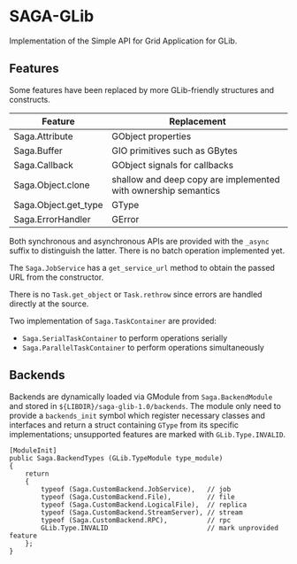 # SAGA-GLib

Implementation of the Simple API for Grid Application for GLib.

## Features

Some features have been replaced by more GLib-friendly structures and
constructs.

| Feature              | Replacement                                                    |
| -------------------- | -------------------------------------------------------------- |
| Saga.Attribute       | GObject properties                                             |
| Saga.Buffer          | GIO primitives such as GBytes                                  |
| Saga.Callback        | GObject signals for callbacks                                  |
| Saga.Object.clone    | shallow and deep copy are implemented with ownership semantics |
| Saga.Object.get_type | GType                                                          |
| Saga.ErrorHandler    | GError                                                         |

Both synchronous and asynchronous APIs are provided with the `_async` suffix to
distinguish the latter. There is no batch operation implemented yet.

The `Saga.JobService` has a `get_service_url` method to obtain the passed URL
from the constructor.

There is no `Task.get_object` or `Task.rethrow` since errors are handled
directly at the source.

Two implementation of `Saga.TaskContainer` are provided:

 - `Saga.SerialTaskContainer` to perform operations serially
 - `Saga.ParallelTaskContainer` to perform operations simultaneously

## Backends

Backends are dynamically loaded via GModule from `Saga.BackendModule` and
stored in `${LIBDIR}/saga-glib-1.0/backends`. The module only need to provide
a `backends_init` symbol which register necessary classes and interfaces and
return a struct containing `GType` from its specific implementations;
unsupported features are marked with `GLib.Type.INVALID`.

```vala
[ModuleInit]
public Saga.BackendTypes (GLib.TypeModule type_module)
{
    return
    {
        typeof (Saga.CustomBackend.JobService),   // job
        typeof (Saga.CustomBackend.File),         // file
        typeof (Saga.CustomBackend.LogicalFile),  // replica
        typeof (Saga.CustomBackend.StreamServer), // stream
        typeof (Saga.CustomBackend.RPC),          // rpc
        GLib.Type.INVALID                         // mark unprovided feature
    };
}
```

